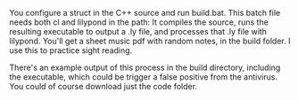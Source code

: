 You configure a struct in the C++ source and run build.bat.  This batch file needs both cl and lilypond in the path:
It compiles the source, runs the resulting executable to output a .ly file, and processes that .ly file with lilypond.
You'll get a sheet music pdf with random notes, in the build folder.  I use this to practice sight reading.

There's an example output of this process in the build directory, 
including the executable, which could be trigger a false positive from the antivirus.
You could of course download just the code folder.
